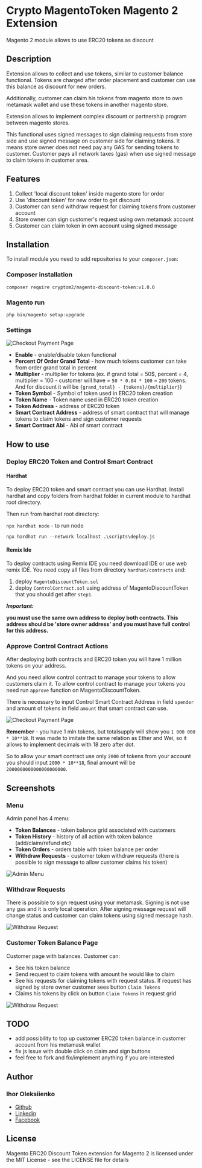 # Crypto MagentoToken Magento 2 Extension

Magento 2 module allows to use ERC20 tokens as discount

## Description

Extension allows to collect and use tokens, similar to customer balance functional. Tokens are charged after order placement and customer can use this balance as discount for new orders.

Additionally, customer can claim his tokens from magento store to own metamask wallet and use these tokens in another magento store.

Extension allows to implement complex discount or partnership program between magento stores.

This functional uses signed messages to sign claiming requests from store side and use signed message on customer side for claiming tokens. It means store owner does not need pay any GAS for sending tokens to customer. Customer pays all network taxes (gas) when use signed message to claim tokens in customer area.

## Features

1) Collect 'local discount token' inside magento store for order
2) Use 'discount token' for new order to get discount
3) Customer can send withdraw request for claiming tokens from customer account
4) Store owner can sign customer's request using own metamask account
5) Customer can claim token in own account using signed message

## Installation

To install module you need to add repositories to your `composer.json`:

### Composer installation 

`composer require cryptom2/magento-discount-token:v1.0.0`

### Magento run

```angular2html
php bin/magento setup:upgrade
```

### Settings

![Checkout Payment Page](https://raw.githubusercontent.com/torys877/crypto-magento-discount-token/main/docs/settings.png)

- **Enable** - enable/disable token functional
- **Percent Of Order Grand Total** - how much tokens customer can take from order grand total in percent
- **Multiplier** - multiplier for tokens (ex. if grand total = 50$, percent = 4, multiplier = 100 - customer will have = `50 * 0.04 * 100` = `200` tokens. And for discount it will be `{grand_total} - {tokens}/{multiplier}`)
- **Token Symbol** - Symbol of token used in ERC20 token creation 
- **Token Name** - Token name used in ERC20 token creation
- **Token Address** - address of ERC20 token
- **Smart Contract Address** - address of smart contract that will manage tokens to claim tokens and sign customer requests
- **Smart Contract Abi** - Abi of smart contract

## How to use
### Deploy ERC20 Token and Control Smart Contract

#### Hardhat

To deploy ERC20 token and smart contract you can use Hardhat. Install hardhat and copy folders from hardhat folder in current module to hardhat root directory.

Then run from hardhat root directory:

`npx hardhat node` - to run node

`npx hardhat run --network localhost .\scripts\deploy.js`

#### Remix Ide

To deploy contracts using Remix IDE you need download IDE or use web remix IDE. You need copy all files from directory `hardhat/contracts` and:

1) deploy `MagentoDiscountToken.sol`
2) deploy `ControlContract.sol` using address of MagentoDiscountToken that you should get after `step1`.



***Important:*** 

**you must use the same own address to deploy both contracts. This address should be 'store owner address' and you must have full control for this address.**

### Approve Control Contract Actions

After deploying both contracts and ERC20 token you will have 1 million tokens on your address.

And you need allow control contract to manage your tokens to allow customers claim it. To allow control contract to manage your tokens you need run `approve` function on MagentoDiscountToken.

There is necessary to input Control Smart Contract Address in field `spender` and amount of tokens in field `amount` that smart contract can use.

![Checkout Payment Page](https://raw.githubusercontent.com/torys877/crypto-magento-discount-token/main/docs/approve.png)

**Remember** - you have 1 mln tokens, but totalsupply will show you `1 000 000 * 10**18`. It was made to imitate the same relation as Ether and Wei, so it allows to implement decimals with 18 zero after dot.

So to allow your smart contract use only `2000` of tokens from your account you should input `2000 * 10**18`, final amount will be `2000000000000000000000`.   

## Screenshots

### Menu

Admin panel has 4 menu:
- **Token Balances** - token balance grid associated with customers
- **Token History** - history of all action with token balance (add/claim/refund etc)
- **Token Orders** - orders table with token balance per order
- **Withdraw Requests** - customer token withdraw requests (there is possible to sign message to allow customer claims his token)

![Admin Menu](https://raw.githubusercontent.com/torys877/crypto-magento-discount-token/main/docs/admin_menu.png)

### Withdraw Requests

There is possible to sign request using your metamask. Signing is not use any gas and it is only local operation.
After signing message request will change status and customer can claim tokens using signed message hash.

![Withdraw Request](https://raw.githubusercontent.com/torys877/crypto-magento-discount-token/main/docs/admin_sign.png)


### Customer Token Balance Page
Customer page with balances. Customer can:

- See his token balance
- Send request to claim tokens with amount he would like to claim
- See his requests for claiming tokens with request status. If request has signed by store owner customer sees button `Claim Tokens`
- Claims his tokens by click on button `Claim Tokens` in request grid

![Withdraw Request](https://raw.githubusercontent.com/torys877/crypto-magento-discount-token/main/docs/customer_token_balance.png)

## TODO

- add possibility to top up customer ERC20 token balance in customer account from his metamask wallet
- fix js issue with double click on claim and sign buttons
- feel free to fork and fix/implement anything if you are interested 

## Author

### Ihor Oleksiienko

* [Github](https://github.com/torys877)
* [Linkedin](https://www.linkedin.com/in/igor-alekseyenko-77613726/)
* [Facebook](https://www.facebook.com/torysua/)

## License

Magento ERC20 Discount Token extension for Magento 2 is licensed under the MIT License - see the LICENSE file for details
